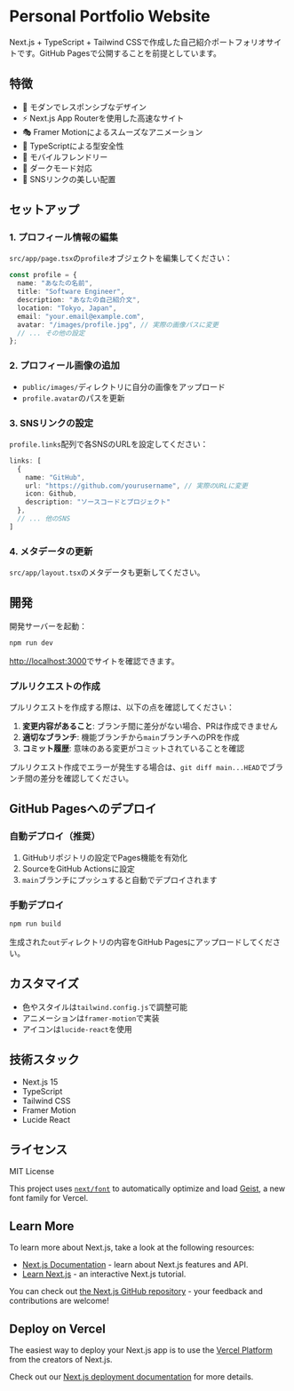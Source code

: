 # Personal Portfolio Website

Next.js + TypeScript + Tailwind CSSで作成した自己紹介ポートフォリオサイトです。GitHub Pagesで公開することを前提としています。

## 特徴

- 🎨 モダンでレスポンシブなデザイン
- ⚡ Next.js App Routerを使用した高速なサイト
- 🎭 Framer Motionによるスムーズなアニメーション
- 🎯 TypeScriptによる型安全性
- 📱 モバイルフレンドリー
- 🌙 ダークモード対応
- 🔗 SNSリンクの美しい配置

## セットアップ

### 1. プロフィール情報の編集

`src/app/page.tsx`の`profile`オブジェクトを編集してください：

```typescript
const profile = {
  name: "あなたの名前",
  title: "Software Engineer",
  description: "あなたの自己紹介文",
  location: "Tokyo, Japan",
  email: "your.email@example.com",
  avatar: "/images/profile.jpg", // 実際の画像パスに変更
  // ... その他の設定
};
```

### 2. プロフィール画像の追加

- `public/images/`ディレクトリに自分の画像をアップロード
- `profile.avatar`のパスを更新

### 3. SNSリンクの設定

`profile.links`配列で各SNSのURLを設定してください：

```typescript
links: [
  {
    name: "GitHub",
    url: "https://github.com/yourusername", // 実際のURLに変更
    icon: Github,
    description: "ソースコードとプロジェクト"
  },
  // ... 他のSNS
]
```

### 4. メタデータの更新

`src/app/layout.tsx`のメタデータも更新してください。

## 開発

開発サーバーを起動：

```bash
npm run dev
```

[http://localhost:3000](http://localhost:3000)でサイトを確認できます。

### プルリクエストの作成

プルリクエストを作成する際は、以下の点を確認してください：

1. **変更内容があること**: ブランチ間に差分がない場合、PRは作成できません
2. **適切なブランチ**: 機能ブランチから`main`ブランチへのPRを作成
3. **コミット履歴**: 意味のある変更がコミットされていることを確認

プルリクエスト作成でエラーが発生する場合は、`git diff main...HEAD`でブランチ間の差分を確認してください。

## GitHub Pagesへのデプロイ

### 自動デプロイ（推奨）

1. GitHubリポジトリの設定でPages機能を有効化
2. SourceをGitHub Actionsに設定
3. `main`ブランチにプッシュすると自動でデプロイされます

### 手動デプロイ

```bash
npm run build
```

生成された`out`ディレクトリの内容をGitHub Pagesにアップロードしてください。

## カスタマイズ

- 色やスタイルは`tailwind.config.js`で調整可能
- アニメーションは`framer-motion`で実装
- アイコンは`lucide-react`を使用

## 技術スタック

- Next.js 15
- TypeScript
- Tailwind CSS
- Framer Motion
- Lucide React

## ライセンス

MIT License

This project uses [`next/font`](https://nextjs.org/docs/app/building-your-application/optimizing/fonts) to automatically optimize and load [Geist](https://vercel.com/font), a new font family for Vercel.

## Learn More

To learn more about Next.js, take a look at the following resources:

- [Next.js Documentation](https://nextjs.org/docs) - learn about Next.js features and API.
- [Learn Next.js](https://nextjs.org/learn) - an interactive Next.js tutorial.

You can check out [the Next.js GitHub repository](https://github.com/vercel/next.js) - your feedback and contributions are welcome!

## Deploy on Vercel

The easiest way to deploy your Next.js app is to use the [Vercel Platform](https://vercel.com/new?utm_medium=default-template&filter=next.js&utm_source=create-next-app&utm_campaign=create-next-app-readme) from the creators of Next.js.

Check out our [Next.js deployment documentation](https://nextjs.org/docs/app/building-your-application/deploying) for more details.
